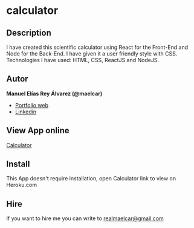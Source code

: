 # calculator

## Description
I have created this scientific calculator using React for the Front-End and Node for the Back-End. I have given it a user friendly style with CSS. Technologies I have used: HTML, CSS, ReactJS and NodeJS.


## Autor
**Manuel Elías Rey Álvarez (@maelcar)**

* [Portfolio web]()
* [Linkedin]()

## View App online
[Calculator](https://calculator-mera.herokuapp.com)



## Install
This App doesn't require installation, open Calculator link to view on Heroku.com


## Hire
If you want to hire me you can write to realmaelcar@gmail.com
